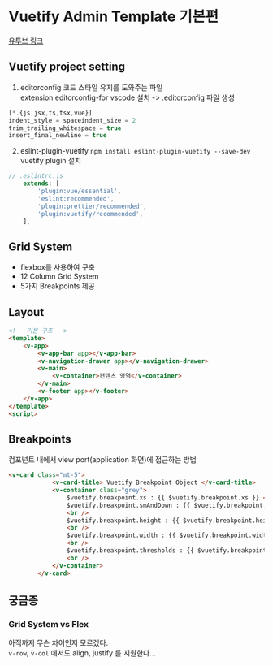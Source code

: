 # Vuetify Admin Template 기본편

[유투브 링크](https://www.youtube.com/watch?v=28npDAkwekk&list=PLlaP-jSd-nK91TqXFJQ7PVX5pOKoOA9v3&index=3)

## Vuetify project setting
1. editorconfig
코드 스타일 유지를 도와주는 파일  
extension editorconfig-for vscode 설치 -> .editorconfig 파일 생성  
```javascript
[*.{js,jsx,ts,tsx,vue}]
indent_style = spaceindent_size = 2
trim_trailing_whitespace = true
insert_final_newline = true
```

2. eslint-plugin-vuetify
`npm install eslint-plugin-vuetify --save-dev` vuetify plugin 설치  
```javascript
// .eslintrc.js
	extends: [
		'plugin:vue/essential',
		'eslint:recommended',
		'plugin:prettier/recommended',
		'plugin:vuetify/recommended',
	],
``` 


## Grid System
* flexbox를 사용하여 구축
* 12 Column Grid System
* 5가지 Breakpoints 제공

## Layout
```html
<!-- 기본 구조 -->
<template>
	<v-app>
		<v-app-bar app></v-app-bar>
		<v-navigation-drawer app></v-navigation-drawer>
		<v-main>
			<v-container>컨텐츠 영역</v-container>
		</v-main>
		<v-footer app></v-footer>
	</v-app>
</template>
<script>
```

## Breakpoints
컴포넌트 내에서 view port(application 화면)에 접근하는 방법  
```html
<v-card class="mt-5">
			<v-card-title> Vuetify Breakpoint Object </v-card-title>
			<v-container class="grey">
				$vuetify.breakpoint.xs : {{ $vuetify.breakpoint.xs }} <br />
				$vuetify.breakpoint.smAndDown : {{ $vuetify.breakpoint.smAndDown }}
				<br />
				$vuetify.breakpoint.height : {{ $vuetify.breakpoint.height }}
				<br />
				$vuetify.breakpoint.width : {{ $vuetify.breakpoint.width }}
				<br />
				$vuetify.breakpoint.thresholds : {{ $vuetify.breakpoint.thresholds }}
				<br />
			</v-container>
		</v-card>
```

## 궁금증
### Grid System vs Flex
아직까지 무슨 차이인지 모르겠다.  
`v-row`, `v-col` 에서도 align, justify 를 지원한다...  
